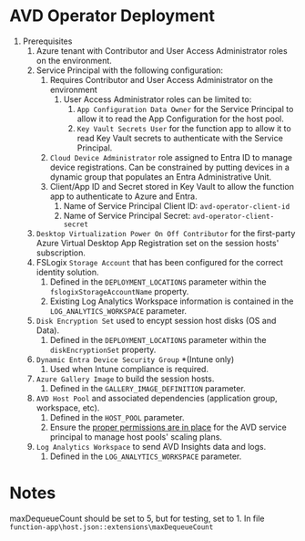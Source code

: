 # AVD Operator Deployment

1. Prerequisites
   1. Azure tenant with Contributor and User Access Administrator roles on the environment.
   1. Service Principal with the following configuration:
      1. Requires Contributor and User Access Administrator on the environment
         1. User Access Administrator roles can be limited to:
            1. `App Configuration Data Owner` for the Service Principal to allow it to read the App Configuration for the host pool.
            1. `Key Vault Secrets User` for the function app to allow it to read Key Vault secrets to authenticate with the Service Principal.
      1. `Cloud Device Administrator` role assigned to Entra ID to manage device registrations. Can be constrained by putting devices in a dynamic group that populates an Entra Administrative Unit.
      1. Client/App ID and Secret stored in Key Vault to allow the function app to authenticate to Azure and Entra.
         1. Name of Service Principal Client ID: `avd-operator-client-id`
         1. Name of Service Principal Secret: `avd-operator-client-secret`
   1. `Desktop Virtualization Power On Off Contributor` for the first-party Azure Virtual Desktop App Registration set on the session hosts' subscription.
   1. FSLogix `Storage Account` that has been configured for the correct identity solution.
      1. Defined in the `DEPLOYMENT_LOCATIONS` parameter within the `fslogixStorageAccountName` property.
      1. Existing Log Analytics Workspace information is contained in the `LOG_ANALYTICS_WORKSPACE` parameter.
   1. `Disk Encryption Set` used to encypt session host disks (OS and Data).
      1. Defined in the `DEPLOYMENT_LOCATIONS` parameter within the `diskEncryptionSet` property.
   1. `Dynamic Entra Device Security Group` *(Intune only)
      1. Used when Intune compliance is required.
   1. `Azure Gallery Image` to build the session hosts.
      1. Defined in the `GALLERY_IMAGE_DEFINITION` parameter.
   1. `AVD Host Pool` and associated dependencies (application group, workspace, etc).
      1. Defined in the `HOST_POOL` parameter.
      1. Ensure the [proper permissions are in place](https://learn.microsoft.com/en-us/azure/virtual-desktop/autoscale-create-assign-scaling-plan?tabs=portal%2Cintune&pivots=power-management#assign-permissions-to-the-azure-virtual-desktop-service-principal) for the AVD service principal to manage host pools' scaling plans.
   1. `Log Analytics Workspace` to send AVD Insights data and logs.
      1. Defined in the `LOG_ANALYTICS_WORKSPACE` parameter.
   

# Notes
maxDequeueCount should be set to 5, but for testing, set to 1. In file `function-app\host.json::extensions\maxDequeueCount`
